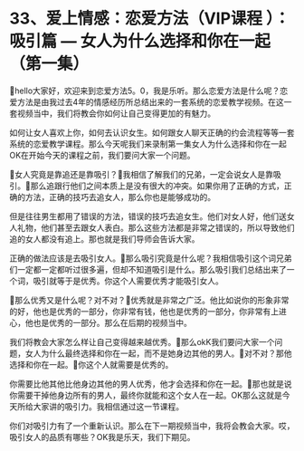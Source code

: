 # 33、爱上情感：恋爱方法（VIP课程 ）：吸引篇 — 女人为什么选择和你在一起（第一集）

🎼hello大家好，欢迎来到恋爱方法5。0，我是乐听。那么恋爱方法是什么呢？恋爱方法是由我过去4年的情感经历所总结出来的一套系统的恋爱教学视频。在这一套视频当中，我们将教会你如何让自己变得更加的有魅力。

如何让女人喜欢上你，如何去认识女生。如何跟女人聊天正确的约会流程等等一套系统的恋爱教学课程。那么今天呢我们来录制第一集女人为什么选择和你在一起OK在开始今天的课程之前，我们要问大家一个问题。

🎼女人究竟是靠追还是靠吸引？🎼我相信了解我们的兄弟，一定会说女人是靠吸引。🎼那么追跟行他们之间本质上是没有很大的冲突。如果你用了正确的方式，正确的方法，正确的技巧去追女人，那么你也是能够成功的。

但是往往男生都用了错误的方法，错误的技巧去追女生。他们对女人好，他们送女人礼物，他们甚至去跟女人表白。那么这些方法都是非常之错误的，所以导致他们追的女人都没有追上。那也就是我们导师会告诉大家。

正确的做法应该是去吸引女人。🎼那么吸引究竟是什么呢？我相信吸引这个词兄弟们一定都一定都听过很多遍，但却不知道吸引是什么。那么吸引我们总结出来了一个词，吸引就等于是优秀。你这个人需要优秀才能吸引女人。

🎼那么优秀又是什么呢？对不对？🎼优秀就是非常之广泛。他比如说你的形象非常的好，他也是优秀的一部分，你非常有钱，他也是优秀的一部分，你非常有上进心，他也是优秀的一部分。那么在后期的视频当中。

我们将教会大家怎么样让自己变得越来越优秀。🎼那么okK我们要问大家一个问题，女人为什么最终选择和你在一起，而不是她身边其他的男人。🎼对不对？那他选择和你在一起。🎼你这个人就需要是优秀的。

你需要比他其他比他身边其他的男人优秀，他才会选择和你在一起。🎼那也就是说你需要干掉他身边所有的男人，最终你就能和这个女人在一起。OK那么这就是今天所给大家讲的吸引力。我相信通过这一节课程。

你们对吸引力有了一个重新认识。那么在下一期视频当中，我将会教会大家。哎，吸引女人的品质有哪些？OK我是乐天，我们下期见。

